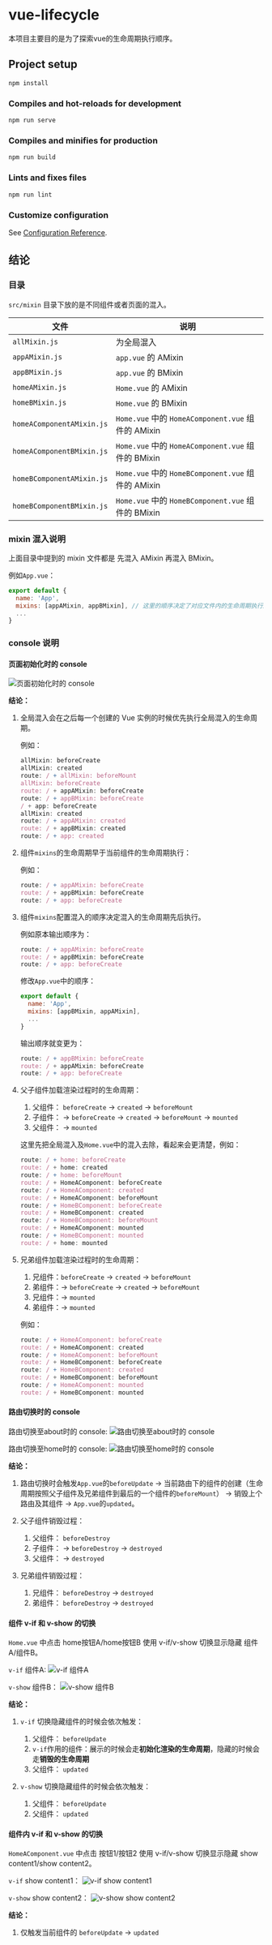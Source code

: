 # vue-lifecycle

本项目主要目的是为了探索vue的生命周期执行顺序。

## Project setup

```
npm install
```

### Compiles and hot-reloads for development

```
npm run serve
```

### Compiles and minifies for production

```
npm run build
```

### Lints and fixes files

```
npm run lint
```

### Customize configuration

See [Configuration Reference](https://cli.vuejs.org/config/).

## 结论

### 目录

`src/mixin` 目录下放的是不同组件或者页面的混入。

| 文件 | 说明 |
| ---- | ---- |
| `allMixin.js` | 为全局混入 |
| `appAMixin.js` | `app.vue` 的 AMixin |
| `appBMixin.js` | `app.vue` 的 BMixin |
| `homeAMixin.js` | `Home.vue` 的 AMixin |
| `homeBMixin.js` | `Home.vue` 的 BMixin |
| `homeAComponentAMixin.js` | `Home.vue` 中的 `HomeAComponent.vue` 组件的 AMixin |
| `homeAComponentBMixin.js` | `Home.vue` 中的 `HomeAComponent.vue` 组件的 BMixin |
| `homeBComponentAMixin.js` | `Home.vue` 中的 `HomeBComponent.vue` 组件的 AMixin |
| `homeBComponentBMixin.js` | `Home.vue` 中的 `HomeBComponent.vue` 组件的 BMixin |

### mixin 混入说明

上面目录中提到的 mixin 文件都是 先混入 AMixin 再混入 BMixin。

例如`App.vue`：

```js
export default {
  name: 'App',
  mixins: [appAMixin, appBMixin], // 这里的顺序决定了对应文件内的生命周期执行顺序
  ...
}
```

### console 说明

#### 页面初始化时的 console

![页面初始化时的 console](https://github.com/fxss5201/vue-lifecycle/blob/master/img/init.gif)

**结论：**

1. 全局混入会在之后每一个创建的 Vue 实例的时候优先执行全局混入的生命周期。

    例如：

    ```js
    allMixin: beforeCreate
    allMixin: created
    route: / + allMixin: beforeMount
    allMixin: beforeCreate
    route: / + appAMixin: beforeCreate
    route: / + appBMixin: beforeCreate
    / + app: beforeCreate
    allMixin: created
    route: / + appAMixin: created
    route: / + appBMixin: created
    route: / + app: created
    ```

2. 组件`mixins`的生命周期早于当前组件的生命周期执行：

    例如：

    ```js
    route: / + appAMixin: beforeCreate
    route: / + appBMixin: beforeCreate
    route: / + app: beforeCreate
    ```

3. 组件`mixins`配置混入的顺序决定混入的生命周期先后执行。

    例如原本输出顺序为：

    ```js
    route: / + appAMixin: beforeCreate
    route: / + appBMixin: beforeCreate
    route: / + app: beforeCreate
    ```

    修改`App.vue`中的顺序：

    ```js
    export default {
      name: 'App',
      mixins: [appBMixin, appAMixin],
      ...
    }
    ```

    输出顺序就变更为：

    ```js
    route: / + appBMixin: beforeCreate
    route: / + appAMixin: beforeCreate
    route: / + app: beforeCreate
    ```

4. 父子组件加载渲染过程时的生命周期：

    1. 父组件： `beforeCreate` -> `created` -> `beforeMount`
    2. 子组件： -> `beforeCreate` -> `created` -> `beforeMount` -> `mounted`
    3. 父组件： -> `mounted`

    这里先把全局混入及`Home.vue`中的混入去除，看起来会更清楚，例如：

    ```js
    route: / + home: beforeCreate
    route: / + home: created
    route: / + home: beforeMount
    route: / + HomeAComponent: beforeCreate
    route: / + HomeAComponent: created
    route: / + HomeAComponent: beforeMount
    route: / + HomeBComponent: beforeCreate
    route: / + HomeBComponent: created
    route: / + HomeBComponent: beforeMount
    route: / + HomeAComponent: mounted
    route: / + HomeBComponent: mounted
    route: / + home: mounted
    ```

5. 兄弟组件加载渲染过程时的生命周期：

    1. 兄组件：`beforeCreate` -> `created` -> `beforeMount`
    2. 弟组件：-> `beforeCreate` -> `created` -> `beforeMount`
    3. 兄组件：-> `mounted`
    4. 弟组件：-> `mounted`

    例如：

    ```js
    route: / + HomeAComponent: beforeCreate
    route: / + HomeAComponent: created
    route: / + HomeAComponent: beforeMount
    route: / + HomeBComponent: beforeCreate
    route: / + HomeBComponent: created
    route: / + HomeBComponent: beforeMount
    route: / + HomeAComponent: mounted
    route: / + HomeBComponent: mounted
    ```

#### 路由切换时的 console

路由切换至about时的 console:
![路由切换至about时的 console](https://github.com/fxss5201/vue-lifecycle/blob/master/img/about.png)

路由切换至home时的 console:
![路由切换至home时的 console](https://github.com/fxss5201/vue-lifecycle/blob/master/img/home.png)

**结论：**

1. 路由切换时会触发`App.vue`的`beforeUpdate` -> 当前路由下的组件的创建（生命周期按照父子组件及兄弟组件到最后的一个组件的`beforeMount`） -> 销毁上个路由及其组件 -> `App.vue`的`updated`。
2. 父子组件销毁过程：

    1. 父组件： `beforeDestroy`
    2. 子组件： -> `beforeDestroy` -> `destroyed`
    3. 父组件： -> `destroyed`

3. 兄弟组件销毁过程：

    1. 兄组件： `beforeDestroy` -> `destroyed`
    2. 弟组件： `beforeDestroy` -> `destroyed`

#### 组件 v-if 和 v-show 的切换

`Home.vue` 中点击 home按钮A/home按钮B 使用 v-if/v-show 切换显示隐藏 组件A/组件B。

`v-if` 组件A:
![v-if 组件A](https://github.com/fxss5201/vue-lifecycle/blob/master/img/home-if.png)

`v-show` 组件B：
![v-show 组件B](https://github.com/fxss5201/vue-lifecycle/blob/master/img/home-show.png)

**结论：**

1. `v-if` 切换隐藏组件的时候会依次触发：

    1. 父组件： `beforeUpdate`
    2. `v-if`作用的组件：展示的时候会走**初始化渲染的生命周期**，隐藏的时候会走**销毁的生命周期**
    3. 父组件： `updated`

2. `v-show` 切换隐藏组件的时候会依次触发：

    1. 父组件： `beforeUpdate`
    2. 父组件： `updated`

#### 组件内 v-if 和 v-show 的切换

`HomeAComponent.vue` 中点击 按钮1/按钮2 使用 v-if/v-show 切换显示隐藏 show content1/show content2。

`v-if` show content1：
![v-if show content1](https://github.com/fxss5201/vue-lifecycle/blob/master/img/home-component-if.png)

`v-show` show content2：
![v-show show content2](https://github.com/fxss5201/vue-lifecycle/blob/master/img/home-component-show.png)

**结论：**

1. 仅触发当前组件的 `beforeUpdate` -> `updated`
